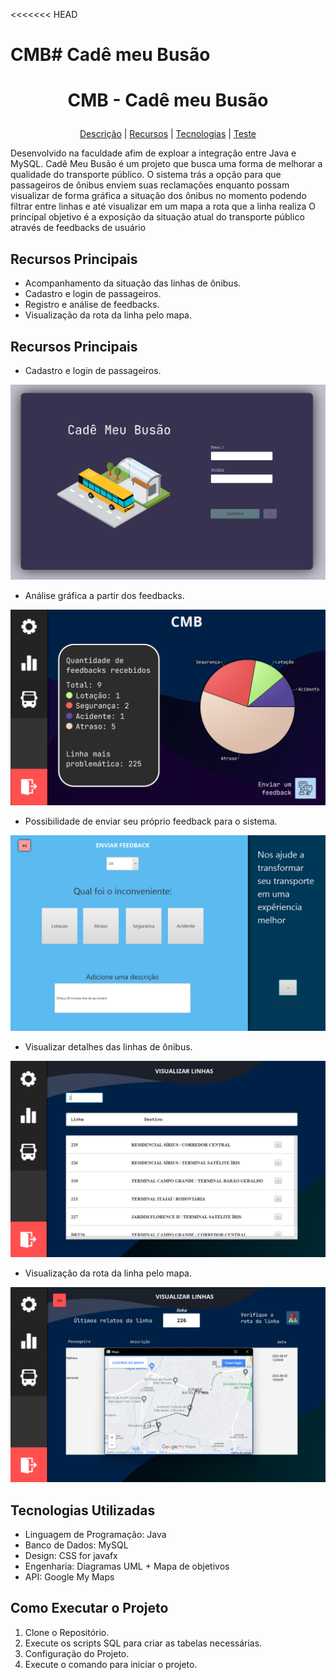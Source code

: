 <<<<<<< HEAD
# CMB# Cadê meu Busão

# <p align=center> CMB - Cadê meu Busão
<p align="center">
 <a href="#Descrição">Descrição</a> |
 <a href="#Recursos">Recursos</a> |
 <a href="#Tecnologias">Tecnologias</a> |
 <a href="#Executar">Teste</a>
</p>

<section id="Descrição">

Desenvolvido na faculdade afim de exploar a integração entre Java e MySQL.
Cadê Meu Busão é um projeto que busca uma forma de melhorar a qualidade do transporte público. 
O sistema trás a opção para que passageiros de ônibus enviem suas reclamações enquanto possam visualizar de forma gráfica a situação dos ônibus no momento 
podendo filtrar entre linhas e até visualizar em um mapa a rota que a linha realiza
O principal objetivo é a exposição da situação atual do transporte público através de feedbacks de usuário
 
## Recursos Principais

- Acompanhamento da situação das linhas de ônibus.
- Cadastro e login de passageiros.
- Registro e análise de feedbacks.
- Visualização da rota da linha pelo mapa.

</section>

<section id="Recursos">

## Recursos Principais
- Cadastro e login de passageiros.
<div align="center"> <img src="./imgs/login.png" /> </div>

- Análise gráfica a partir dos feedbacks.
<div align="center"> <img src="./imgs/feedback.png" /> </div>

- Possibilidade de enviar seu próprio feedback para o sistema.
<div align="center"> <img src="./imgs/envio.png" /> </div>

- Visualizar detalhes das linhas de ônibus.
<div align="center"> <img src="./imgs/linhas.png" /> </div>

- Visualização da rota da linha pelo mapa.
<div align="center"> <img src="./imgs/mapa.png" /> </div>

</section>

<section id="Tecnologias">

## Tecnologias Utilizadas

- Linguagem de Programação: Java
- Banco de Dados: MySQL
- Design: CSS for javafx
- Engenharia: Diagramas UML + Mapa de objetivos
- API: Google My Maps

## Como Executar o Projeto

1. Clone o Repositório.
2. Execute os scripts SQL para criar as tabelas necessárias.
3. Configuração do Projeto.
4. Execute o comando para iniciar o projeto. 

</section>


